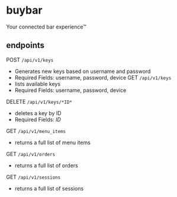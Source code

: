 # buybar
Your connected bar experience™

## endpoints

POST `/api/v1/keys`
- Generates new keys based on username and password
- Required Fields: username, password, device
GET `/api/v1/keys`
- lists available keys
- Required Fields: username, password, device

DELETE `/api/v1/keys/*ID*`
- deletes a key by ID
- Required Fields: *ID*

GET `/api/v1/menu_items`
- returns a full list of menu items

GET `/api/v1/orders`
- returns a full list of orders

GET `/api/v1/sessions`
- returns a full list of sessions



